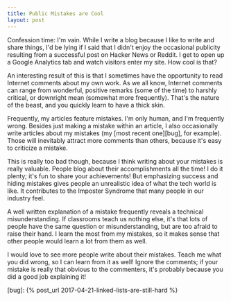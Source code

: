 ```yaml
---
title: Public Mistakes are Cool
layout: post
---
```


Confession time: I'm vain. While I write a blog because I like to write and
share things, I'd be lying if I said that I didn't enjoy the occasional
publicity resulting from a successful post on Hacker News or Reddit. I get to
open up a Google Analytics tab and watch visitors enter my site. How cool is
that?

An interesting result of this is that I sometimes have the opportunity to read
Internet comments about my own work. As we all know, Internet comments can range
from wonderful, positive remarks (some of the time) to harshly critical, or
downright mean (somewhat more frequently). That's the nature of the beast, and
you quickly learn to have a thick skin.

Frequently, my articles feature mistakes. I'm only human, and I'm frequently
wrong. Besides just making a mistake within an article, I also occasionally
write articles about my mistakes (my [most recent one][bug], for example). Those
will inevitably attract more comments than others, because it's easy to
criticize a mistake.

This is really too bad though, because I think writing about your mistakes is
really valuable. People blog about their accomplishments all the time! I do it
plenty; it's fun to share your achievements! But emphasizing success and hiding
mistakes gives people an unrealistic idea of what the tech world is like. It
contributes to the Imposter Syndrome that many people in our industry feel.

A well written explanation of a mistake frequently reveals a technical
misunderstanding. If classrooms teach us nothing else, it's that lots of people
have the same question or misunderstanding, but are too afraid to raise their
hand. I learn the most from my mistakes, so it makes sense that other people
would learn a lot from them as well.

I would love to see more people write about their mistakes. Teach me what you
did wrong, so I can learn from it as well! Ignore the comments; if your mistake
is really that obvious to the commenters, it's probably because you did a good
job explaining it!

[bug]: {% post_url 2017-04-21-linked-lists-are-still-hard %}
